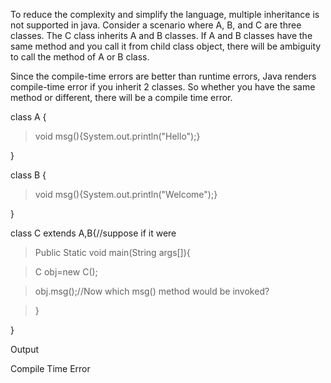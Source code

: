 To reduce the complexity and simplify the language, multiple inheritance
is not supported in java. Consider a scenario where A, B, and C are
three classes. The C class inherits A and B classes. If A and B classes
have the same method and you call it from child class object, there will
be ambiguity to call the method of A or B class.

Since the compile-time errors are better than runtime errors, Java
renders compile-time error if you inherit 2 classes. So whether you have
the same method or different, there will be a compile time error.

class A {

> void msg(){System.out.println(\"Hello\");}

}

class B {

> void msg(){System.out.println(\"Welcome\");}

}

class C extends A,B{//suppose if it were

> Public Static void main(String args\[\]){

> C obj=new C();

> obj.msg();//Now which msg() method would be invoked?

> }

}

Output

Compile Time Error